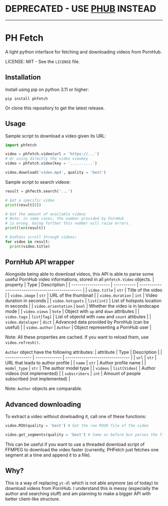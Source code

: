 # DEPRECATED - USE [PHUB](https://github.com/Egsagon/PHUB) INSTEAD

--------------------------------

# PH Fetch

A light python interface for fetching and downloading videos from PornHub.

LICENSE: MIT - See the `LICENSE` file.

## Installation
Install using pip on python 3.11 or higher:
```
pip install phfetch
```
Or clone this repository to get the latest release.

## Usage
Sample script to download a video given its URL:
```py
import phfetch

video = phfetch.video(url = 'https://...')
# Or using directly the video viewkey
video = phfetch.video(key = '..........')

video.download('video.mp4', quality = 'best')
```

Sample script to search videoe:
```py
result = phfecth.search('...')

# Get a specific video
print(result[0])

# Get the amount of available videos
# Note: in some cases, the number provided by PornHub
# is wrong. Going further this number will raise errors.
print(len(result))

# Endless scroll through videos:
for video in result:
  print(video.title)
```

## PornHub API wrapper
Alongside being able to download videos, this API is able to parse some useful PornHub video informations, stored in all `phfetch.Video` objects.
| property            | Type        | Description                                       |
| ------------------- | ----------- | ------------------------------------------------- |
| `video.title`       | `str`       | Title of the video                                |
| `video.image`       | `str`       | URL of the thumbnail                              |
| `video.duration`    | `int`       | Video duration in seconds                         |
| `video.hotspots`    | `list[int]` | List of hotspots location in seconds              |
| `video.orientation` | `bool`      | Whether the video is in landscape mode            |
| `video.views`       | `Vote`      | Object with `up` and `down` attributes            |
| `video.tags`        | `list[Tag]` | List of objectd with `name` and `count` attibutes |
| `video.datalayer`   | `dict`      | Advanced data provided by PornHub (can be useful) |
| `video.author`      | `Author`    | Object representing a PornHub user                |

Note: All these properties are cached. If you want to reload them, use `video.refresh()`.

`Author` object have the following attributes:
| attribute     | Type          | Description                      |
| ------------- | ------------- | -------------------------------- |
| `url`         | `str`         | URL that leads to author profile |
| `name`        | `str`         | Author profile name              |
| `model_type`  | `str`         | The author model type            |
| `videos`      | `list[Video]` | Author videos (not implemented)  |
| `subscribers` | `int`         | Amount of people subscribed (not implemented) |

Note: `Author` objects are comparable.

## Advanced downloading
To extract a video without dowloading it, call one of these functions:
```py
video.M3U(quality = 'best') # Get the raw M3U8 file of the video
```
```py
video.get_segments(quality = 'best') # Same as before but parses the file to get only URLs
```

This can be useful if you want to use a threaded download script of FFMPEG to download the video faster (currently, PHFetch just fetches one segment at a time and append it to a file).

## Why?
This is a way of replacing `yt-dl` which is not able anymore (as of today) to download videos from PornHub. I understand this is messy (especially the author and searching stuff) and am planning to make a bigger API with better client-like structure.
